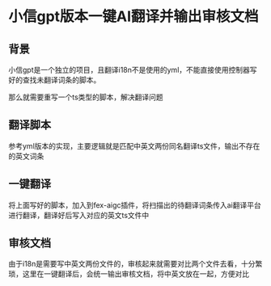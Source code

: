 # 小信gpt版本一键AI翻译并输出审核文档



## 背景

小信gpt是一个独立的项目，且翻译i18n不是使用的yml，不能直接使用控制器写好的查找未翻译词条的脚本。

那么就需要重写一个ts类型的脚本，解决翻译问题



## 翻译脚本

参考yml版本的实现，主要逻辑就是匹配中英文两份同名翻译ts文件，输出不存在的英文词条



## 一键翻译

将上面写好的脚本，加入到fex-aigc插件，将扫描出的待翻译词条传入ai翻译平台进行翻译，翻译好后写入对应的英文ts文件中



## 审核文档

由于i18n是需要写中英文两份文件的，审核起来就需要对比两个文件去看，十分繁琐，这里在一键翻译后，会统一输出审核文档，将中英文放在一起，方便对比

